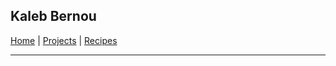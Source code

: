 ## Kaleb Bernou
[Home](/index.md) | [Projects](/projects/projects.md) | [Recipes](/recipes/recipes.md)

***